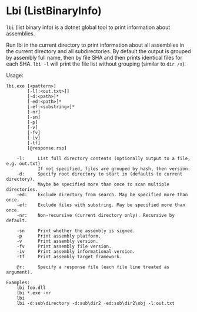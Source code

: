 # Lbi (ListBinaryInfo)

`lbi` (list binary info) is a dotnet global tool to print information about assemblies.

Run lbi in the current directory to print information about all assemblies in the current directory and all subdirectories. By default the output is grouped by assembly full name, then by file SHA and then prints identical files for each SHA.
`lbi -l` will print the file list without grouping (similar to `dir /s`).

Usage:

```
lbi.exe [<pattern>]
        [-l[:<out.txt>]]
        [-d:<path>]*
        [-ed:<path>]*
        [-ef:<substring>]*
        [-nr]
        [-sn]
        [-p]
        [-v]
        [-fv]
        [-iv]
        [-tf]
        [@response.rsp]
```

```
    -l:     List full directory contents (optionally output to a file, e.g. out.txt)
            If not specified, files are grouped by hash, then version.
    -d:     Specify root directory to start in (defaults to current directory).
            Maybe be specified more than once to scan multiple directories.
    -ed:    Exclude directory from search. May be specified more than once.
    -ef:    Exclude files with substring. May be specified more than once.
    -nr:    Non-recursive (current directory only). Recursive by default.

    -sn     Print whether the assembly is signed.
    -p      Print assembly platform.
    -v      Print assembly version.
    -fv     Print assembly file version.
    -iv     Print assembly informational version.
    -tf     Print assembly target framework.

    @r:     Specify a response file (each file line treated as argument).
```

```
Examples:
    lbi foo.dll
    lbi *.exe -nr
    lbi
    lbi -d:sub\directory -d:sub\dir2 -ed:sub\dir2\obj -l:out.txt
```